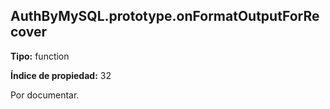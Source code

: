 ## AuthByMySQL.prototype.onFormatOutputForRecover

**Tipo:** function

**Índice de propiedad:** 32

Por documentar.




